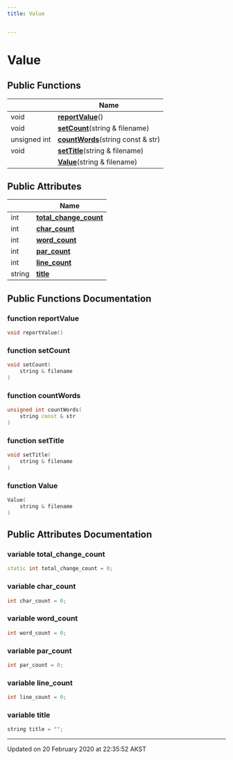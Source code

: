 ```yaml
---
title: Value


---
```


# Value















## Public Functions

|                | Name           |
| -------------- | -------------- |
| void | **[reportValue](Classes/structValue.md#function-reportvalue)**()  |
| void | **[setCount](Classes/structValue.md#function-setcount)**(string & filename)  |
| unsigned int | **[countWords](Classes/structValue.md#function-countwords)**(string const & str)  |
| void | **[setTitle](Classes/structValue.md#function-settitle)**(string & filename)  |
|  | **[Value](Classes/structValue.md#function-value)**(string & filename)  |


## Public Attributes

|                | Name           |
| -------------- | -------------- |
| int | **[total_change_count](Classes/structValue.md#variable-total_change_count)**  |
| int | **[char_count](Classes/structValue.md#variable-char_count)**  |
| int | **[word_count](Classes/structValue.md#variable-word_count)**  |
| int | **[par_count](Classes/structValue.md#variable-par_count)**  |
| int | **[line_count](Classes/structValue.md#variable-line_count)**  |
| string | **[title](Classes/structValue.md#variable-title)**  |










## Public Functions Documentation

### function reportValue

```cpp
void reportValue()
```




























### function setCount

```cpp
void setCount(
    string & filename
)
```




























### function countWords

```cpp
unsigned int countWords(
    string const & str
)
```




























### function setTitle

```cpp
void setTitle(
    string & filename
)
```




























### function Value

```cpp
Value(
    string & filename
)
```






























## Public Attributes Documentation

### variable total_change_count

```cpp
static int total_change_count = 0;
```




























### variable char_count

```cpp
int char_count = 0;
```




























### variable word_count

```cpp
int word_count = 0;
```




























### variable par_count

```cpp
int par_count = 0;
```




























### variable line_count

```cpp
int line_count = 0;
```




























### variable title

```cpp
string title = "";
```
































-------------------------------

Updated on 20 February 2020 at 22:35:52 AKST